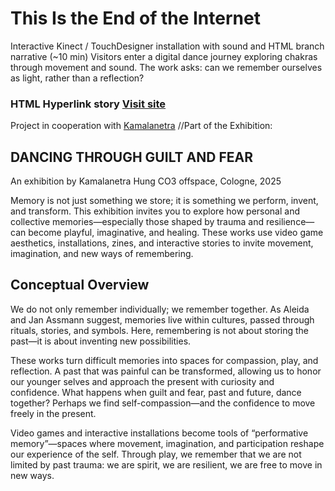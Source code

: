 
# This Is the End of the Internet

Interactive Kinect / TouchDesigner installation with sound and HTML branch narrative (~10 min)
Visitors enter a digital dance journey exploring chakras through movement and
sound. The work asks: can we remember ourselves as light, rather than a
reflection?

### HTML Hyperlink story [Visit site](https://koproduktionslabor.github.io/this_is_the_end_of_the_internet/1start1.html)

Project in cooperation with [Kamalanetra](https://www.kamalanetrahung.com/) //Part of the Exhibition:

## DANCING THROUGH GUILT AND FEAR
An exhibition by Kamalanetra Hung
CO3 offspace, Cologne, 2025

Memory is not just something we store; it is something we perform, invent, and
transform. This exhibition invites you to explore how personal and collective
memories—especially those shaped by trauma and resilience—can become
playful, imaginative, and healing. These works use video game aesthetics,
installations, zines, and interactive stories to invite movement, imagination, and
new ways of remembering.

## Conceptual Overview 

We do not only remember individually; we remember together. As Aleida and
Jan Assmann suggest, memories live within cultures, passed through rituals,
stories, and symbols. Here, remembering is not about storing the past—it is
about inventing new possibilities.

These works turn difficult memories into spaces for compassion, play, and
reflection. A past that was painful can be transformed, allowing us to honor our
younger selves and approach the present with curiosity and confidence. What
happens when guilt and fear, past and future, dance together? Perhaps we find
self-compassion—and the confidence to move freely in the present.

Video games and interactive installations become tools of “performative
memory”—spaces where movement, imagination, and participation reshape our
experience of the self. Through play, we remember that we are not limited by
past trauma: we are spirit, we are resilient, we are free to move in new ways.



